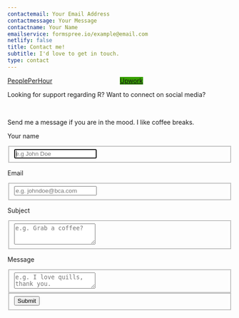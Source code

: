 ```yaml
---
contactemail: Your Email Address
contactmessage: Your Message
contactname: Your Name
emailservice: formspree.io/example@email.com
netlify: false
title: Contact me!
subtitle: I'd love to get in touch.
type: contact
---
```



<div style = "display: flex;">
  <span style = "width:100%;">

  <div class="hire-button">
          <a href="https://www.peopleperhour.com/hire/me/849769749/1422057?next=https%3A%2F%2Fwww.peopleperhour.com%2Ffreelancer%2Fdevelopment-it%2Fzauad_shahreer-abeer-data-analyst-r-shiny-developer-zvyyaqj%3Fref%3Dhireme" rel="nofollow" title="Hire Zauad on PeoplePerHour" class="button-hire" target="_blank">
              <span>PeoplePerHour</span>
          </a>
  </div>
  </span>
  
  <span style = "width:100%;">
  <div class="hire-button">
          <a href="https://www.upwork.com/o/profiles/users/~01a42a4a2859568446/" title="Hire Zauad on Upwork" class="button-hire" target="_blank" style = "background-color:#37a000;box-shadow: 0 -2px 0 #37a000 inset, -1px 0px 0px #37a000 inset;text-shadow: 0 -1px rgba(0,0,0,0.1);">
              <span>Upwork</span>
          </a>
  </div>
  </span>

</div>


<div style = "display:inline;">
  
</div>

Looking for support regarding R? <i class = "fa fa-arrow-circle-up"></i> 
Want to connect on social media? <i class = "fa fa-arrow-circle-down"></i>  



<div style = "text-align: center">
  <a class = "a-logo" href = "https://twitter.com/shahreyarabeer"><i class="fa fa-twitter fa-lg" title = "Zauad's Twitter Profile"></i></a> &nbsp 
    <a class = "a-logo" href = "https://www.linkedin.com/in/zauad-shahreer/"><i class="fa fa-linkedin fa-lg"></i></a> &nbsp
    <a class = "a-logo" href = "mailto:shahreyar.abeer@gmail.com"><i class="fa fa-envelope fa-lg"></i></a>
  </div>


Send me a message if you are in the mood. I like coffee breaks.  


<div class="container">  
  <form id="contact" name="contact" data-netlify="true" method="post" style = "margin:10px auto">


  <p class = "box-name">Your name</p>
    <fieldset>
      <input placeholder="e.g John Doe" type="text" tabindex="1" name = "name" required autofocus>
    </fieldset>
    <p class = "box-name">Email</p>
    <fieldset>
      <input placeholder="e.g. johndoe@bca.com" type="email" tabindex="2" name = "email" required>
    </fieldset>
    <p class = "box-name">Subject</p>
    <fieldset>
      <textarea placeholder="e.g. Grab a coffee?" tabindex="3" name = "subject" style = "height: 47px"></textarea>
    </fieldset>
    <p class = "box-name">Message</p>
    <fieldset>
      <textarea placeholder="e.g. I love quills, thank you." tabindex="4" name = "message" required></textarea>
    </fieldset>
    <fieldset>
      <button name="submit" type="submit" id="contact-submit" data-submit="...Sending">Submit</button>
    </fieldset>
  </form>
 
  
</div>
